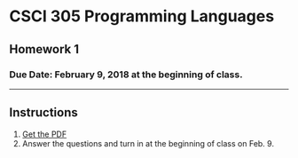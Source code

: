 # CSCI 305 Programming Languages

## Homework 1

### Due Date: February 9, 2018 at the beginning of class.

---

## Instructions

1. [Get the PDF](https://raw.githubusercontent.com/CSCI305/csci305-homework/master/hw1.pdf)
2. Answer the questions and turn in at the beginning of class on Feb. 9.

